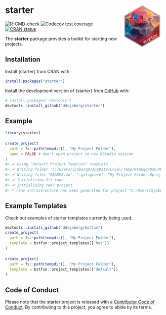 
<!-- README.md is generated from README.Rmd. Please edit that file -->

# starter <a href="https://www.danieldsjoberg.com/starter/"><img src="man/figures/logo.png" align="right" height="138" /></a>

<!-- badges: start -->

[![R-CMD-check](https://github.com/ddsjoberg/starter/workflows/R-CMD-check/badge.svg)](https://github.com/ddsjoberg/starter/actions)
[![Codecov test
coverage](https://codecov.io/gh/ddsjoberg/starter/branch/main/graph/badge.svg)](https://app.codecov.io/gh/ddsjoberg/starter?branch=main)
[![CRAN
status](https://www.r-pkg.org/badges/version/starter)](https://CRAN.R-project.org/package=starter)
<!-- badges: end -->

The **starter** package provides a toolkit for starting new projects.

## Installation

Install {starter} from CRAN with:

``` r
install.packages("starter")
```

Install the development version of {starter} from
[GitHub](https://github.com/ddsjoberg/starter) with:

``` r
# install.packages('devtools')
devtools::install_github("ddsjoberg/starter")
```

## Example

``` r
library(starter)

create_project(
  path = fs::path(tempdir(), "My Project Folder"),
  open = FALSE # don't open project in new RStudio session
)
#> ✔ Using "Default Project Template" template
#> ✔ Writing folder 'C:/Users/SjobergD/AppData/Local/Temp/Rtmpqe4DXD/My Project Folder'
#> ✔ Writing files "README.md", ".gitignore", "My Project Folder.Rproj", and ".Rprofile"
#> ✔ Initialising Git repo
#> ✔ Initialising renv project
#> * renv infrastructure has been generated for project "C:/Users/SjobergD/AppData/Local/Temp/Rtmpqe4DXD/My Project Folder".
```

## Example Templates

Check out examples of starter templates currently being used.

``` r
devtools::install_github("ddsjoberg/bstfun")
create_project(
  path = fs::path(tempdir(), "My Project Folder"),
  template = bstfun::project_templates[["hot"]]
)

create_project(
  path = fs::path(tempdir(), "My Project Folder"),
  template = bstfun::project_templates[["default"]]
)
```

## Code of Conduct

Please note that the starter project is released with a [Contributor
Code of
Conduct](https://contributor-covenant.org/version/2/0/CODE_OF_CONDUCT.html).
By contributing to this project, you agree to abide by its terms.

